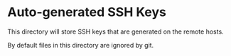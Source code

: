# Auto-generated SSH Keys

This directory will store SSH keys that are generated on the remote hosts.

By default files in this directory are ignored by git.
